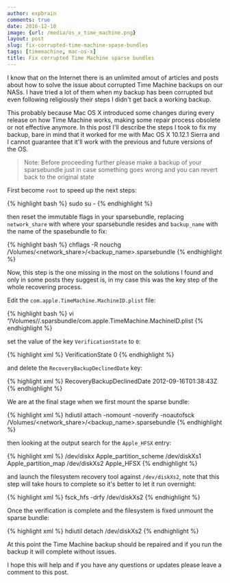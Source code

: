 ```yaml
---
author: expbrain
comments: true
date: 2016-12-10
image: {url: /media/os_x_time_machine.png}
layout: post
slug: fix-corrupted-time-machine-spase-bundles
tags: [timemachine, mac-os-x]
title: Fix corrupted Time Machine sparse bundles
---
```


I know that on the Internet there is an unlimited amout of articles and posts about how to solve
the issue about corrupted Time Machine backups on our NASs. I have tried a lot of them when my
backup has been corrupted but even following religiously their steps I didn't get back a working
backup.

This probably because Mac OS X introduced some changes during every release on how Time Machine
works, making some repair process obsolete or not effective anymore. In this post I'll describe the
steps I took to fix my backup, bare in mind that it worked for me with Mac OS X 10.12.1 Sierra and
I cannot guarantee that it'll work with the previous and future versions of the OS.

<!-- more -->

> Note: Before proceeding further please make a backup of your sparsebundle just in case something
> goes wrong and you can revert back to the original state

First become `root` to speed up the next steps:

{% highlight bash %}
sudo su -
{% endhighlight %}

then reset the immutable flags in your sparsebundle, replacing `network_share` with where your
sparsebundle resides and `backup_name` with the name of the spasebundle to fix:

{% highlight bash %}
chflags -R nouchg /Volumes/<network_share>/<backup_name>.sparsebundle
{% endhighlight %}

Now, this step is the one missing in the most on the solutions I found and only in some posts they
suggest is, in my case this was the key step of the whole recovering process.

Edit the `com.apple.TimeMachine.MachineID.plist` file:

{% highlight bash %}
vi “/Volumes//.sparsbundle/com.apple.TimeMachine.MachineID.plist
{% endhighlight %}

set the value of the key `VerificationState` to `0`:

{% highlight xml %}
<key>VerificationState</key>
<integer>0</integer>
{% endhighlight %}

and delete the `RecoveryBackupDeclinedDate` key:

{% highlight xml %}
<key>RecoveryBackupDeclinedDate</key>
<date>2012-09-16T01:38:43Z</date>
{% endhighlight %}

We are at the final stage when we first mount the sparse bundle:

{% highlight xml %}
hdiutil attach -nomount -noverify -noautofsck /Volumes/<network_share>/<backup_name>.sparsebundle
{% endhighlight %}

then looking at the output search for the `Apple_HFSX` entry:

{% highlight xml %}
/dev/diskx Apple_partition_scheme
/dev/diskXs1 Apple_partition_map
/dev/diskXs2 Apple_HFSX
{% endhighlight %}

and launch the filesystem recovery tool against `/dev/diskXs2`, note that this step will take hours
to complete so it's better to let it run overnight:

{% highlight xml %}
fsck_hfs -drfy /dev/diskXs2
{% endhighlight %}

Once the verification is complete and the filesystem is fixed unmount the sparse bundle:

{% highlight xml %}
hdiutil detach /dev/diskXs2
{% endhighlight %}

At this point the Time Machine backup should be repaired and if you run the backup it will complete
without issues.

I hope this will help and if you have any questions or updates please leave a comment to this post.
